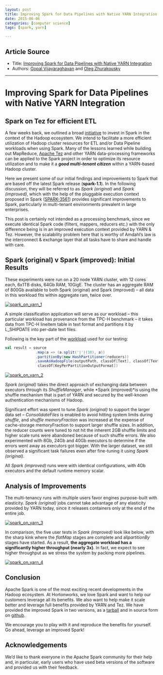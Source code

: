 ```yaml
---
layout: post
title: Improving Spark for Data Pipelines with Native YARN Integration
date: 2015-06-06
categories: [computer science]
tags: [spark, yarn]

---
```



## Article Source
* Title: [Improving Spark for Data Pipelines with Native YARN Integration](http://hortonworks.com/blog/improving-spark-data-pipelines-native-yarn-integration/)
* Authors: [Gopal
Vijayaraghavan](http://hortonworks.com/blog/author/gopalv/ "Posts by Gopal Vijayaraghavan")
and [Oleg
Zhurakousky](http://hortonworks.com/blog/author/oleg/ "Posts by Oleg Zhurakousky")

---


# Improving Spark for Data Pipelines with Native YARN Integration 

## Spark on Tez for efficient ETL


A few weeks back, we outlined a broad
[initiative](http://hortonworks.com/blog/extending-spark-yarn-enterprise-hadoop/ "initiative")
to invest in Spark in the context of the Hadoop ecosystem. We intend to
facilitate a more efficient utilization of Hadoop cluster resources for
ETL and/or Data Pipeline workloads when using Spark. Many of the lessons
learned while building out MapReduce, [Apache
Tez](http://hortonworks.com/hadoop/tez "Apache Tez") and other YARN
data-processing frameworks can be applied to the Spark project in order
to optimize its resource utilization and to make it a ***good
multi-tenant citizen*** within a YARN-based Hadoop cluster.

Here we present some of our initial findings and improvements to Spark
that are based off the latest Spark release (**spark-1.1**). In the
following discussion, they will be referred to as *Spark (original)* and
*Spark (improved)*, which with the help of the pluggable execution
context proposed in Spark
([SPARK-3561](https://issues.apache.org/jira/browse/SPARK-3561 "SPARK-3561"))
provides significant improvements to Spark, particularly in multi-tenant
environments prevalent in large enterprises.

This post is certainly not intended as a processing benchmark, since we
execute identical Spark code (filters, mappers, reducers etc.) with the
only difference being is in an improved execution context provided by
YARN & Tez. However, the scalability problem here that is worthy of
Amdahl’s law is the interconnect & exchange layer that all tasks have to
share and handle with care.

## Spark (original) v Spark (improved): Initial Results

These experiments were run on a 20 node YARN cluster, with 12 cores
each, 6x1TB disks, 64Gb RAM, 10GigE. The cluster has an aggregate RAM of
800Gb available to both Spark (original) and Spark (improved) – all data
in this workload fits within aggregate ram, twice over.

[![spark\_on\_yarn\_1](http://hortonworks.com/wp-content/uploads/2014/10/spark_on_yarn_1.png)](http://hortonworks.com/wp-content/uploads/2014/10/spark_on_yarn_1.png)

A simple classification application will serve as our workload – this
particular workload has provenance from the TPC-H benchmark – it takes
data from TPC-H lineitem table in text format and partitions it by
L\_SHIPDATE into per-date text files.

Following is the key part of the
[workload](https://gist.github.com/zhzhan/e977b171f7968e97d56d#file-gistfile1-txt-L55 "the workload")
used for our testing:

```scala
val result = source
              .map(a => (a.split('|')(10), a))
              .partitionBy(new HashPartitioner(reducers))
              .saveAsHadoopFile(outputPath, classOf[Text], classOf[Text],          
               classOf[KeyPerPartitionOutputFormat])
```

[![spark\_on\_yarn\_2](http://hortonworks.com/wp-content/uploads/2014/10/spark_on_yarn_2.png)](http://hortonworks.com/wp-content/uploads/2014/10/spark_on_yarn_2.png)

*Spark (original)* takes the direct approach of exchanging data between
executors through its *ShuffleManager*, while *Spark (improved)*is using
the shuffle mechanism that is part of YARN and secured by the well-known
authentication mechanisms of Hadoop.

Significant effort was spent to tune *Spark (original)* to support the
larger data set – *ConsolidateFiles* is enabled to avoid hitting system
limits during *shuffle*, and *shuffle* *memoryFraction* was increased at
the expense of cache-storage memoryFraction to support larger shuffle
sizes. In addition, the reducer counts were tuned to not hit the
inherent 2GB shuffle limits and higher scale runs were abandoned because
of such shuffle errors. We also experimented with 8Gb, 24Gb and 40Gb
executors to determine if the errors went away as executors got bigger.
With the larger dataset, we still observed a significant task failures
even after fine-tuning it using *Spark (original)*.

All *Spark (improved)* runs were with identical configurations, with 4Gb
executors and the default runtime memory scalar.

## Analysis of Improvements

The multi-tenancy runs with multiple users favor engines purpose-built
with elasticity. *Spark (original)* jobs cannot take advantage of any
elasticity provided by YARN today, since it releases containers only at
the end of the entire job.

[![spark\_on\_yarn\_3](http://hortonworks.com/wp-content/uploads/2014/10/spark_on_yarn_3.png)](http://hortonworks.com/wp-content/uploads/2014/10/spark_on_yarn_3.png)

In comparison, the five user tests in *Spark (improved)* look like
below, with the sharp kink where the *flatMap* stages are complete and
all*partitionBy* stages have started. As a result, **the aggregate
workload has a significantly higher throughput (nearly 3x)**. In fact,
we expect to see higher throughput as we stress the system by packing
more pipelines.

[![spark\_on\_yarn\_4](http://hortonworks.com/wp-content/uploads/2014/10/spark_on_yarn_4.png)](http://hortonworks.com/wp-content/uploads/2014/10/spark_on_yarn_4.png)

## Conclusion

Apache Spark is one of the most exciting recent developments in the
Hadoop ecosystem. At Hortonworks, we love Spark and want to help our
customers leverage all its benefits. We also want to help make it scale
better and leverage full benefits provided by YARN and Tez. We have
provided the improved Spark in two versions, as a
[tarball](http://public-repo-1.hortonworks.com/HDP-LABS/Projects/spark/1.1.0/spark-1.1.0.2.1.5.0-702-bin-2.4.0.2.1.5.0-695.tgz "tarball")
and in source form on
[github](https://github.com/hortonworks/spark-native-yarn "githhub").

We encourage you to play with it and reproduce the benefits for
yourself. Go ahead, leverage an improved Spark!

## Acknowledgements

We’d like to thank everyone in the Apache Spark community for their help
and, in particular, early users who have used beta versions of the
software and provided us with their feedback.

